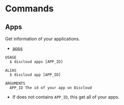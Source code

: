 # Commands

## Apps

Get information of your applications.

- [apps](#apps)

```sh-session
USAGE
  $ discloud apps [APP_ID]

ALIAS
  $ discloud app [APP_ID]

ARGUMENTS
  APP_ID The id of your app on Discloud
```

- If does not contains `APP_ID`, this get all of your apps.
